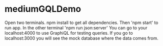 # mediumGQLDemo

Open two terminals. npm install to get all dependencies. 
Then 'npm start' to run app. 
In the other terminal 'npm run json:server'
You can go to your localhost:4000 to use GraphiQL for testing queries.
If you go to localhost:3000 you will see the mock database where the data comes from.
